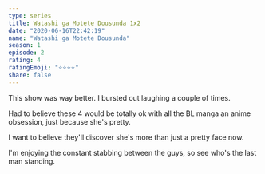 ```yaml
--- 
type: series 
title: Watashi ga Motete Dousunda 1x2 
date: "2020-06-16T22:42:19" 
name: "Watashi ga Motete Dousunda" 
season: 1 
episode: 2 
rating: 4 
ratingEmoji: "⭐️⭐️⭐️⭐️" 
share: false 
---
```


This show was way better. I bursted out laughing a couple of times.

Had to believe these 4 would be totally ok with all the BL manga an anime obsession, just because she's pretty.

I want to believe they'll discover she's more than just a pretty face now.

I'm enjoying the constant stabbing between the guys, so see who's the last man standing.
